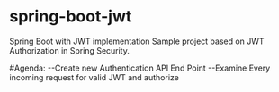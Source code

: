 # spring-boot-jwt
Spring Boot with JWT implementation
Sample project based on JWT Authorization in Spring Security.

#Agenda:
 --Create new Authentication API End Point
 --Examine Every incoming request for valid JWT and authorize 
 
